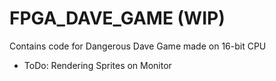 # FPGA_DAVE_GAME (WIP)
Contains code for Dangerous Dave Game made on 16-bit CPU

- ToDo: Rendering Sprites on Monitor
